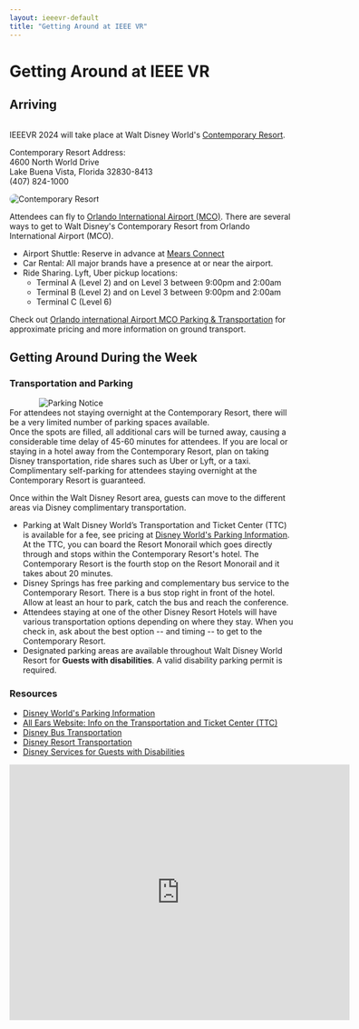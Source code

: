 ```yaml
---
layout: ieeevr-default
title: "Getting Around at IEEE VR"
---
```

<div>
    <h1>Getting Around at IEEE VR</h1>
    <h2>Arriving</h2>        
    <div class="column text-left">
        <p style="text-align: left;">
            IEEEVR 2024 will take place at Walt Disney World's <a href="https://disneyworld.disney.go.com/resorts/contemporary-resort/" target="_blank"> Contemporary Resort</a>.
        </p>
       <p>
       <span style="display: block;"> 
            Contemporary Resort Address:<br />
            4600 North World Drive<br />
            Lake Buena Vista, Florida 32830-8413<br />
            (407) 824-1000
        </span>
        </p>
    </div>    
    <div class="column img-right">
        <img src= "{{ "/assets/images/Contemporary.png" | relative_url }}"  style="border-radius: 20px;" alt="Contemporary Resort">
    </div>
    <div class="clear padding_top_small">    
        <p>Attendees can fly to <a href="https://www.orlandoairports.net/" target="_blank">Orlando International Airport (MCO)</a>. There are several ways to get to Walt Disney's Contemporary Resort from Orlando International Airport (MCO).</p>
        <ul>
            <li>Airport Shuttle: Reserve in advance at <a href="https://www.mearsconnect.com/" target="_blank">Mears Connect</a></li>
            <li>Car Rental: All major brands have a presence at or near the airport.</li>
            <li>Ride Sharing. Lyft, Uber pickup locations: 
                <ul>
                    <li>Terminal A (Level 2) and on Level 3 between 9:00pm and 2:00am</li>
                    <li>Terminal B (Level 2) and on Level 3 between 9:00pm and 2:00am</li>
                    <li>Terminal C (Level 6)</li>
                </ul>
            </li>
        </ul>
        <p>
            Check out <a href="https://orlandoairports.net/parking-transportation/" target="_blank">Orlando international Airport MCO Parking & Transportation</a> for approximate pricing and more information on ground transport.
        </p>
        <h2>Getting Around During the Week</h2>
        <h3>Transportation and Parking</h3>
        <div class="ieeevrmsgbox">
            <div class = "ieeevrmsgboxInsideNoColor small_emphasize">
                <div class="paddingBottomxSmall" style="max-width: 400px; margin: auto;"><img src= "{{ "/assets/images/transportation/parking-icon.png" | relative_url }}" alt="Parking Notice" ></div>
                <div class= "bold alignCenter paddingBottomxSmall">
                    <div style="max-width: 600px; margin: auto;">
                        For attendees <span class="underline">not staying overnight at the Contemporary Resort</span>, there will be <span class="pink">a very limited number of parking spaces available.</span>
                    </div>
                </div>
                <div class="paddingBottomxSmall">
                    Once the spots are filled, all additional cars will be turned away, causing a considerable time delay of 45-60 minutes for attendees.  If you are local or staying in a hotel away from the Contemporary Resort, plan on taking Disney transportation, ride shares such as Uber or Lyft, or a taxi.
                </div>
                <div class="pink bold alignCenter">
                Complimentary self-parking for attendees staying overnight at the Contemporary Resort is guaranteed.
                </div>
            </div>
        </div>
        <p>
            Once within the Walt Disney Resort area, guests can move to the different areas via Disney complimentary transportation.
            <ul>
                <li>Parking at Walt Disney World’s Transportation and Ticket Center (TTC) is available for a fee, see pricing at <a href="https://disneyworld.disney.go.com/guest-services/parking/" target="_blank">Disney World's Parking Information</a>. At the TTC, you can board the Resort Monorail which goes directly through and stops within the Contemporary Resort's hotel. The Contemporary Resort is the fourth stop on the Resort Monorail and it takes about 20 minutes.</li>   
                <li>Disney Springs has free parking and complementary bus service to the Contemporary Resort. There is a bus stop right in front of the hotel. Allow at least an hour to park, catch the bus and reach the conference.</li>
                <li>Attendees staying at one of the other Disney Resort Hotels will have various transportation options depending on where they stay.  When you check in, ask about the best option -- and timing -- to get to the Contemporary Resort.</li>
                <li>Designated parking areas are available throughout Walt Disney World Resort for <strong>Guests with disabilities</strong>. A valid disability parking permit is required.</li>
            </ul>
        </p>
        <p>
            <h3>Resources</h3>
            <ul>
                <li><a href="https://disneyworld.disney.go.com/guest-services/parking/" target="_blank">Disney World's Parking Information</a></li>
                <li><a href="https://allears.net/walt-disney-worlds-transportation-and-ticket-center-ttc/" target="_blank">All Ears Website: Info on the Transportation and Ticket Center (TTC)</a></li>
                <li><a href="https://disneyworld.disney.go.com/guest-services/bus-transportation/" target="_blank">Disney Bus Transportation</a></li>
                <li><a href="https://disneyworld.disney.go.com/guest-services/resort-transportation/" target="_blank">Disney Resort Transportation</a></li>
                <li><a href="https://disneyworld.disney.go.com/guest-services/guests-with-disabilities/" target="_blank">Disney Services for Guests with Disabilities</a></li>
            </ul>
        </p>
    </div>    
    <iframe class="align-center" src="https://www.google.com/maps/embed?pb=!1m18!1m12!1m3!1d224451.6490291354!2d-81.62069771252945!3d28.477829523059874!2m3!1f0!2f0!3f0!3m2!1i1024!2i768!4f13.1!3m3!1m2!1s0x88dd7ee634caa5f7%3A0x7f1aa428ffd54db!2sDisney&#39;s%20Contemporary%20Resort!5e0!3m2!1sen!2sus!4v1686838845318!5m2!1sen!2sus" width="600" height="450" style="border:0;" allowfullscreen="" loading="lazy" referrerpolicy="no-referrer-when-downgrade"></iframe>
</div>